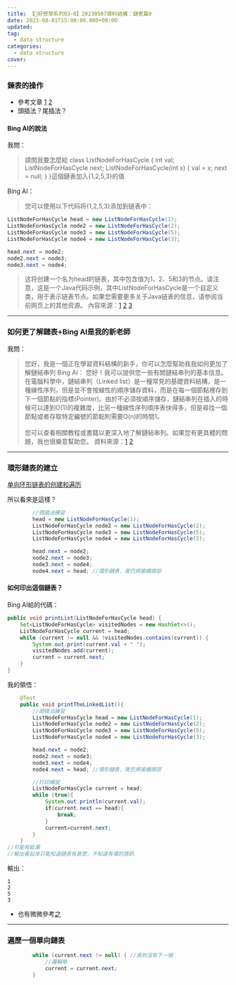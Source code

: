 ```yaml
---
title: 【🥺好想學系列03-0】20230507資料結構：鏈表篇0
date: 2023-08-01T15:00:00.000+08:00
updated: 
tag: 
  - data structure
categories: 
  - data structure
cover: 
---
```

### 鍊表的操作
- 參考文章 [1](https://www.cnblogs.com/easyidea/p/13371863.html) [2](https://blog.csdn.net/qq_41437542/article/details/108768900)
- 頭插法？尾插法？

#### Bing AI的說法
我問：
>請問我要怎麼給 class ListNodeForHasCycle { int val; ListNodeForHasCycle next; ListNodeForHasCycle(int x) { val = x; next = null; } }這個鏈表加入{1,2,5,3}的值

Bing AI：

>您可以使用以下代码将{1,2,5,3}添加到链表中：
```java
ListNodeForHasCycle head = new ListNodeForHasCycle(1);
ListNodeForHasCycle node2 = new ListNodeForHasCycle(2);
ListNodeForHasCycle node3 = new ListNodeForHasCycle(5);
ListNodeForHasCycle node4 = new ListNodeForHasCycle(3);

head.next = node2;
node2.next = node3;
node3.next = node4;
```
>这将创建一个名为head的链表，其中包含值为1、2、5和3的节点。请注意，这是一个Java代码示例，其中ListNodeForHasCycle是一个自定义类，用于表示链表节点。如果您需要更多关于Java链表的信息，请参阅当前网页上的其他资源。
內容來源：[1](https://blog.csdn.net/qq_57014350/article/details/118884315) [2](https://www.cnblogs.com/helloHKTK/p/11630881.html) [3](https://blog.csdn.net/xyxy66/article/details/80111463)

***
### 如何更了解鏈表+Bing AI是我的新老師
我問：
>您好，我是一個正在學習資料結構的新手，你可以怎麼幫助我我如何更加了解鏈結串列
Bing AI：
>您好！我可以提供您一些有關鏈結串列的基本信息。在電腦科學中，鏈結串列（Linked list）是一種常見的基礎資料結構，是一種線性序列，但是並不會按線性的順序儲存資料，而是在每一個節點裡存到下一個節點的指標(Pointer)。由於不必須按順序儲存，鏈結串列在插入的時候可以達到O(1)的複雜度，比另一種線性序列順序表快得多，但是尋找一個節點或者存取特定編號的節點則需要O(n)的時間1。<br><br>
您可以查看相關教程或書籍以更深入地了解鏈結串列。如果您有更具體的問題，我也很樂意幫助您。
資料來源：[1](https://medium.com/@racktar7743/%E8%B3%87%E6%96%99%E7%B5%90%E6%A7%8B-%E9%8F%88%E7%B5%90%E4%B8%B2%E5%88%97%E6%95%99%E5%AD%B8-1-%E6%96%B0%E5%A2%9E%E8%88%87%E5%8D%B0%E5%87%BA-bb881da97796) [2](https://ithelp.ithome.com.tw/articles/10275353)

***
### 環形鏈表的建立
[单向环形链表的创建和遍历](https://blog.csdn.net/lyyrhf/article/details/108412633)

所以看來是這樣？
```java
        //頭插法練習
        head = new ListNodeForHasCycle(1);
        ListNodeForHasCycle node2 = new ListNodeForHasCycle(2);
        ListNodeForHasCycle node3 = new ListNodeForHasCycle(5);
        ListNodeForHasCycle node4 = new ListNodeForHasCycle(3);

        head.next = node2;
        node2.next = node3;
        node3.next = node4;
        node4.next = head; //環形鏈表，尾巴將接續頭部
```
#### 如何印出這個鏈表？
Bing AI給的代碼：
```java
public void printList(ListNodeForHasCycle head) {
    Set<ListNodeForHasCycle> visitedNodes = new HashSet<>();
    ListNodeForHasCycle current = head;
    while (current != null && !visitedNodes.contains(current)) {
        System.out.print(current.val + " ");
        visitedNodes.add(current);
        current = current.next;
    }
}
```
我的領悟：
```java
    @Test
    public void printTheLinkedList(){
        //頭插法練習
        ListNodeForHasCycle head = new ListNodeForHasCycle(1);
        ListNodeForHasCycle node2 = new ListNodeForHasCycle(2);
        ListNodeForHasCycle node3 = new ListNodeForHasCycle(5);
        ListNodeForHasCycle node4 = new ListNodeForHasCycle(3);

        head.next = node2;
        node2.next = node3;
        node3.next = node4;
        node4.next = head; //環形鏈表，尾巴將接續頭部

        //打印練習
        ListNodeForHasCycle current = head;
        while (true){
            System.out.println(current.val);
            if(current.next == head){
                break;
            }
            current=current.next;
        }
    }
//可能有紕漏
//輸出看起來只能知道鏈表有甚麼，不知道有環的資訊
```
輸出：
```
1
2
5
3
```
- 也有微微參考[之](https://www.delftstack.com/zh-tw/howto/java/print-linked-list-in-java/)

***
### 遍歷一個單向鏈表
```java
        while (current.next != null) { //直到沒有下一個
            //邏輯略
            current = current.next;
        }
```